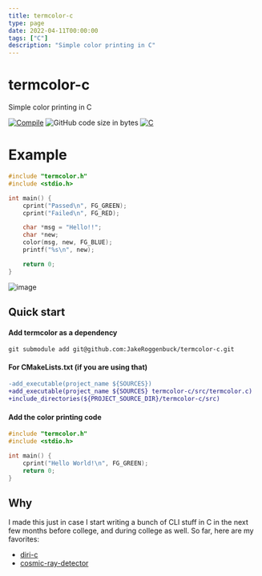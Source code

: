 ```yaml
---
title: termcolor-c
type: page
date: 2022-04-11T00:00:00
tags: ["C"]
description: "Simple color printing in C"
---
```


# termcolor-c

Simple color printing in C

[![Compile](https://img.shields.io/github/actions/workflow/status/jakeroggenbuck/termcolor-c/c-cpp.yml?branch=main&style=for-the-badge)](https://github.com/JakeRoggenbuck/termcolor-c/actions)
![GitHub code size in bytes](https://img.shields.io/github/languages/code-size/jakeroggenbuck/termcolor-c?style=for-the-badge)
[![C](https://img.shields.io/badge/C-00599C?style=for-the-badge&logo=c&logoColor=white)](https://github.com/JakeRoggenbuck?tab=repositories&q=&type=&language=c&sort=stargazers)

# Example

```c
#include "termcolor.h"
#include <stdio.h>

int main() {
    cprint("Passed\n", FG_GREEN);
    cprint("Failed\n", FG_RED);

    char *msg = "Hello!!";
    char *new;
    color(msg, new, FG_BLUE);
    printf("%s\n", new);

    return 0;
}
```

![image](https://user-images.githubusercontent.com/35516367/175891993-edce1459-de1a-4232-814c-c4c4cc095729.png)

## Quick start

#### Add termcolor as a dependency

```
git submodule add git@github.com:JakeRoggenbuck/termcolor-c.git
```

#### For CMakeLists.txt (if you are using that)

```diff
-add_executable(project_name ${SOURCES})
+add_executable(project_name ${SOURCES} termcolor-c/src/termcolor.c)
+include_directories(${PROJECT_SOURCE_DIR}/termcolor-c/src)
```

#### Add the color printing code

```c
#include "termcolor.h"
#include <stdio.h>

int main() {
    cprint("Hello World!\n", FG_GREEN);
    return 0;
}
```

## Why

I made this just in case I start writing a bunch of CLI stuff in C in the next few months before college, and during college as well.
So far, here are my favorites:

- [diri-c](https://github.com/jakeroggenbuck/diri-c)
- [cosmic-ray-detector](https://github.com/JakeRoggenbuck/cosmic-ray-detector)
